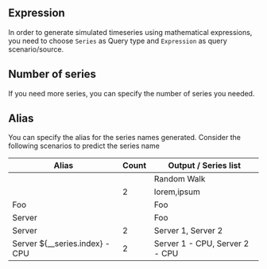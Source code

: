 ## Expression

In order to generate simulated timeseries using mathematical expressions, you need to choose `Series` as Query type and `Expression` as query scenario/source.

## Number of series

If you need more series, you can specify the number of series you needed.

## Alias

You can specify the alias for the series names generated. Consider the following scenarios to predict the series name

| Alias  | Count | Output / Series list |
|--------|-------|----------------------|
|        |       | Random Walk          |
|        |   2   | lorem,ipsum          |
| Foo    |       | Foo                  |
| Server |       | Foo                  |
| Server |   2   | Server 1, Server 2   |
| Server ${__series.index} - CPU  |   2   | Server 1 - CPU, Server 2 - CPU  |
